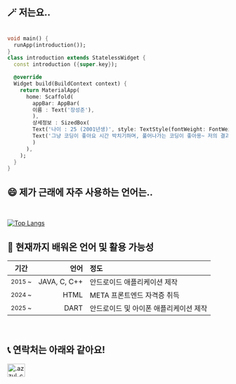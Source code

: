 ## 🪄 저는요.. <!-- 나에 대해서 설명하는 부분 코드 블럭 -->

``` dart

void main() {
  runApp(introduction());
}
class introduction extends StatelessWidget {
  const introduction ({super.key});

  @override
  Widget build(BuildContext context) {
    return MaterialApp(
      home: Scaffold(
        appBar: AppBar(
        이름 : Text('장성준'),
        ),
        상세정보 : SizedBox(
        Text('나이 : 25 (2001년생)', style: TextStyle(fontWeight: FontWeight.bold, fontSize: 25)),
        Text('그냥 코딩이 좋아요 시간 박치기하며, 풀어나가는 코딩이 좋아용~ 저의 결과물을 보고 싶으시면 밑으로 내려보세요!', style: TextStyle(fontWeight: FontWeight.bold, fontSize: 25)),
        )
      ),
    );
  }
}


```

## 😄 제가 근래에 자주 사용하는 언어는..
<br>

[![Top Langs](https://github-readme-stats.vercel.app/api/top-langs/?username=NE7K)](https://github.com/anuraghazra/github-readme-stats)


## 🌱 현재까지 배워온 언어 및 활용 가능성
<div markdown="1">

|기간|언어|정도|
|:-:|-:|:-|
|<sub>2015 ~ </sub> | JAVA, C, C++ | 안드로이드 애플리케이션 제작 |
|<sub>2024 ~ </sub> | HTML | META 프론트엔드 자격증 취득 |
|<sub>2025 ~ </sub> | DART | 안드로이드 및 아이폰 애플리케이션 제작 |

</div>

<br>

## 📞 연락처는 아래와 같아요!

<p align="left">
<a href="https://discord.gg/.azzul_carrot" target="blank"><img align="center" src="https://raw.githubusercontent.com/rahuldkjain/github-profile-readme-generator/master/src/images/icons/Social/discord.svg" alt=".azzul_carrot" height="30" width="40" /></a>
</p>
